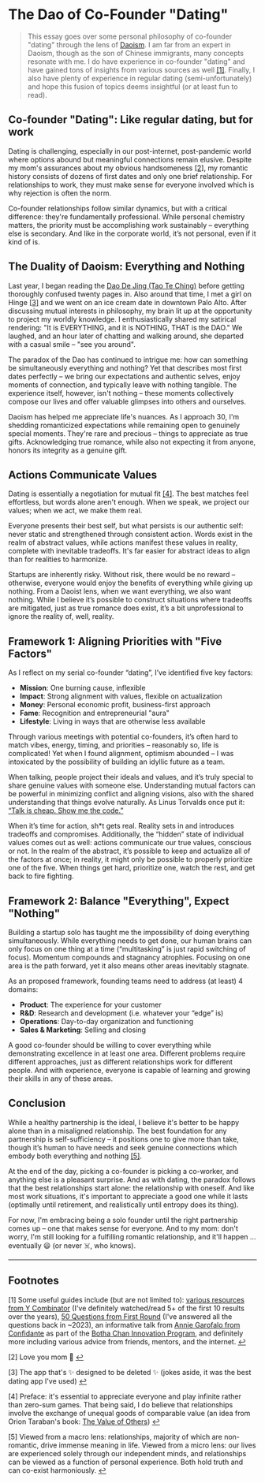 # The Dao of Co-Founder "Dating"

> This essay goes over some personal philosophy of co-founder "dating" through the lens of [Daoism](https://en.wikipedia.org/wiki/Taoism). I am far from an expert in Daoism, though as the son of Chinese immigrants, many concepts resonate with me. I do have experience in co-founder "dating" and have gained tons of insights from various sources as well [[1]](#footnotes). Finally, I also have plenty of experience in regular dating (semi-unfortunately) and hope this fusion of topics deems insightful (or at least fun to read).

## Co-founder "Dating": Like regular dating, but for work

Dating is challenging, especially in our post-internet, post-pandemic world where options abound but meaningful connections remain elusive. Despite my mom's assurances about my obvious handsomeness [[2]](#footnotes), my romantic history consists of dozens of first dates and only one brief relationship. For relationships to work, they must make sense for everyone involved which is why rejection is often the norm.

Co-founder relationships follow similar dynamics, but with a critical difference: they're fundamentally professional. While personal chemistry matters, the priority must be accomplishing work sustainably – everything else is secondary. And like in the corporate world, it’s not personal, even if it kind of is.

## The Duality of Daoism: Everything and Nothing

Last year, I began reading the [Dao De Jing (Tao Te Ching)](https://en.wikipedia.org/wiki/Tao_Te_Ching) before getting thoroughly confused twenty pages in. Also around that time, I met a girl on Hinge [[3]](#footnotes) and we went on an ice cream date in downtown Palo Alto. After discussing mutual interests in philosophy, my brain lit up at the opportunity to project my worldly knowledge. I enthusiastically shared my satirical rendering: "It is EVERYTHING, and it is NOTHING, THAT is the DAO." We laughed, and an hour later of chatting and walking around, she departed with a casual smile – "see you around".

The paradox of the Dao has continued to intrigue me: how can something be simultaneously everything and nothing? Yet that describes most first dates perfectly – we bring our expectations and authentic selves, enjoy moments of connection, and typically leave with nothing tangible. The experience itself, however, isn't nothing – these moments collectively compose our lives and offer valuable glimpses into others and ourselves.

Daoism has helped me appreciate life's nuances. As I approach 30, I'm shedding romanticized expectations while remaining open to genuinely special moments. They're rare and precious – things to appreciate as true gifts. Acknowledging true romance, while also not expecting it from anyone, honors its integrity as a genuine gift. 

## Actions Communicate Values

Dating is essentially a negotiation for mutual fit [[4]](#footnotes). The best matches feel effortless, but words alone aren't enough. When we speak, we project our values; when we act, we make them real.

Everyone presents their best self, but what persists is our authentic self: never static and strengthened through consistent action. Words exist in the realm of abstract values, while actions manifest these values in reality, complete with inevitable tradeoffs. It's far easier for abstract ideas to align than for realities to harmonize.

Startups are inherently risky. Without risk, there would be no reward – otherwise, everyone would enjoy the benefits of everything while giving up nothing. From a Daoist lens, when we want everything, we also want nothing. While I believe it’s possible to construct situations where tradeoffs are mitigated, just as true romance does exist, it’s a bit unprofessional to ignore the reality of, well, reality.


## Framework 1: Aligning Priorities with "Five Factors"

As I reflect on my serial co-founder “dating”, I’ve identified five key factors:
- **Mission**: One burning cause, inflexible
- **Impact**: Strong alignment with values, flexible on actualization
- **Money**: Personal economic profit, business-first approach
- **Fame**: Recognition and entrepreneurial "aura"
- **Lifestyle**: Living in ways that are otherwise less available

Through various meetings with potential co-founders, it’s often hard to match vibes, energy, timing, and priorities – reasonably so, life is complicated! Yet when I found alignment, optimism abounded – I was intoxicated by the possibility of building an idyllic future as a team. 

When talking, people project their ideals and values, and it’s truly special to share genuine values with someone else. Understanding mutual factors can be powerful in minimizing conflict and aligning visions, also with the shared understanding that things evolve naturally. As Linus Torvalds once put it: [“Talk is cheap. Show me the code.”](https://lkml.org/lkml/2000/8/25/132)

When it’s time for action, sh*t gets real. Reality sets in and introduces tradeoffs and compromises. Additionally, the “hidden” state of individual values comes out as well: actions communicate our true values, conscious or not. In the realm of the abstract, it’s possible to keep and actualize all of the factors at once; in reality, it might only be possible to properly prioritize one of the five. When things get hard, prioritize one, watch the rest, and get back to fire fighting.
 
## Framework 2: Balance "Everything", Expect "Nothing"

Building a startup solo has taught me the impossibility of doing everything simultaneously. While everything needs to get done, our human brains can only focus on one thing at a time (“multitasking” is just rapid switching of focus). Momentum compounds and stagnancy atrophies. Focusing on one area is the path forward, yet it also means other areas inevitably stagnate.

As an proposed framework, founding teams need to address (at least) 4 domains:
- **Product**: The experience for your customer
- **R&D**: Research and development (i.e. whatever your “edge” is)
- **Operations**: Day-to-day organization and functioning
- **Sales & Marketing**: Selling and closing

A good co-founder should be willing to cover everything while demonstrating excellence in at least one area. Different problems require different approaches, just as different relationships work for different people. And with experience, everyone is capable of learning and growing their skills in any of these areas. 

## Conclusion

While a healthy partnership is the ideal, I believe it's better to be happy alone than in a misaligned relationship. The best foundation for any partnership is self-sufficiency – it positions one to give more than take, though it’s human to have needs and seek genuine connections which embody both everything and nothing [[5]](#footnotes).

At the end of the day, picking a co-founder is picking a co-worker, and anything else is a pleasant surprise. And as with dating, the paradox follows that the best relationships start alone: the relationship with oneself. And like most work situations, it's important to appreciate a good one while it lasts (optimally until retirement, and realistically until entropy does its thing).

For now, I'm embracing being a solo founder until the right partnership comes up – one that makes sense for everyone. And to my mom: don't worry, I'm still looking for a fulfilling romantic relationship, and it'll happen ... eventually 😃 (or never ☠️, who knows).

---

## Footnotes

[1] Some useful guides include (but are not limited to): [various resources from Y Combinator](https://www.ycombinator.com/library/search?query=co-founder) (I've definitely watched/read 5+ of the first 10 results over the years), [50 Questions from First Round](https://review.firstround.com/the-founder-dating-playbook-heres-the-process-i-used-to-find-my-co-founder/) (I've answered all the questions back in ~2023), an informative talk from [Annie Garofalo from Confidante](https://www.confidante.info/) as part of the [Botha Chan Innovation Program](https://www.gsb.stanford.edu/experience/learning/entrepreneurship/beyond-classroom/botha-chan-innovation), and definitely more including various advice from friends, mentors, and the internet. [↩](#the-dao-of-co-founder-dating)

[2] Love you mom 🫶 [↩](#co-founder-dating-like-regular-dating-but-for-work)

[3] The app that's ✨ designed to be deleted ✨ (jokes aside, it was the best dating app I've used) [↩](#the-duality-of-daoism-everything-and-nothing)

[4] Preface: it's essential to appreciate everyone and play infinite rather than zero-sum games. That being said, I do believe that relationships involve the exchange of unequal goods of comparable value (an idea from Orion Taraban's book: [The Value of Others](https://sobrief.com/books/the-value-of-others)) [↩](#actions-communicate-values)

[5] Viewed from a macro lens: relationships, majority of which are non-romantic, drive immense meaning in life. Viewed from a micro lens: our lives are experienced solely through our independent minds, and relationships can be viewed as a function of personal experience. Both hold truth and can co-exist harmoniously. [↩](#conclusion)